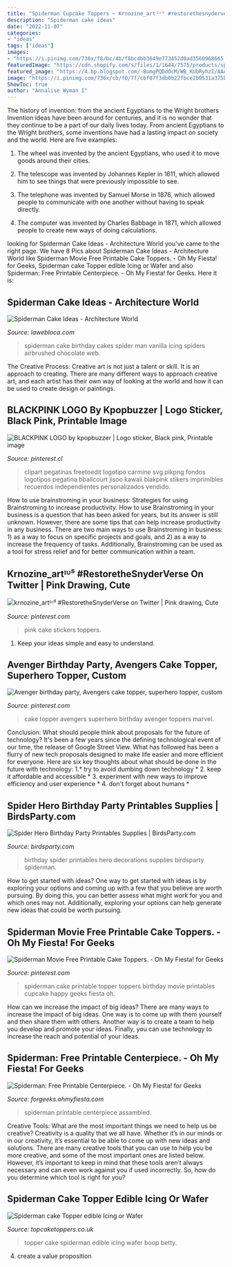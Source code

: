 ```yaml
---
title: "Spiderman Cupcake Toppers ~ Krnozine_artᴵᵁ⁵ #restorethesnyderverse On Twitter"
description: "Spiderman cake ideas"
date: "2022-11-07"
categories:
- "ideas"
tags: ["ideas"]
images:
- "https://i.pinimg.com/736x/f8/bc/4b/f8bc4bb3649e773452d0ad3560968665.jpg"
featuredImage: "https://cdn.shopify.com/s/files/1/1644/7575/products/spiderman_spider_hero_birthgday_party_printables_superhero_birthday_party_ideas01_1024x1024.jpg?v=1481209579"
featured_image: "https://4.bp.blogspot.com/-BumgPQDdOcM/WB_KUbRyhzI/AAAAAAAHbnE/wLfhSuFC1zIck3PQIFazGZqRDVP3ZZe3ACLcB/s1600/spiderman-free-printable-centerpiece-010.jpg"
image: "https://i.pinimg.com/736x/cb/f0/7f/cbf07f3db0b22fbce2b0531a375bbf5d.jpg"
ShowToc: true
author: "Annalise Wyman I"
---
```



The history of invention: from the ancient Egyptians to the Wright brothers
Invention ideas have been around for centuries, and it is no wonder that they continue to be a part of our daily lives today. From ancient Egyptians to the Wright brothers, some inventions have had a lasting impact on society and the world. Here are five examples:
1) The wheel was invented by the ancient Egyptians, who used it to move goods around their cities.

2) The telescope was invented by Johannes Kepler in 1611, which allowed him to see things that were previously impossible to see.

3) The telephone was invented by Samuel Morse in 1876, which allowed people to communicate with one another without having to speak directly.

4) The computer was invented by Charles Babbage in 1871, which allowed people to create new ways of doing calculations.

	

		
looking for Spiderman Cake Ideas - Architecture World you've came to the right page. We have 8 Pics about Spiderman Cake Ideas - Architecture World like Spiderman Movie Free Printable Cake Toppers. - Oh My Fiesta! for Geeks, Spiderman cake Topper edible Icing or Wafer and also Spiderman: Free Printable Centerpiece. - Oh My Fiesta! for Geeks. Here it is:
		
    
## Spiderman Cake Ideas - Architecture World

<img loading=lazy src="http://lawebloca.com/wp-content/uploads/2012/11/spiderman-cakes.jpg" onerror="this.onerror=null;this.src='https://tse1.mm.bing.net/th?id=OIP.PM8EpnxzENniXQaWGfT0YAHaFj&amp;pid=15.1';" alt="Spiderman Cake Ideas - Architecture World">

_Source: lawebloca.com_

>spiderman cake birthday cakes spider man vanilla icing spiders airbrushed chocolate web. 

	

The Creative Process:
Creative art is not just a talent or skill. It is an approach to creating. There are many different ways to approach creative art, and each artist has their own way of looking at the world and how it can be used to create design or paintings.

    
## BLACKPINK LOGO By Kpopbuzzer | Logo Sticker, Black Pink, Printable Image

<img loading=lazy src="https://i.pinimg.com/736x/f8/bc/4b/f8bc4bb3649e773452d0ad3560968665.jpg" onerror="this.onerror=null;this.src='https://tse4.mm.bing.net/th?id=OIP.JB1k5vOm9D7ba2UwnFpHWwHaJ3&amp;pid=15.1';" alt="BLACKPINK LOGO by kpopbuzzer | Logo sticker, Black pink, Printable image">

_Source: pinterest.cl_

>clipart pegatinas freetoedit logotipo carmine svg pikpng fondos logotipos pegatina bballcourt jisoo kawaii blakpink stikers imprimibles recuerdos independientes personalizados vendido. 

	

How to use brainstroming in your business: Strategies for using Brainstroming to increase productivity.
How to use Brainstroming in your business is a question that has been asked for years, but its answer is still unknown. However, there are some tips that can help increase productivity in any business. 
There are two main ways to use Brainstroming in business: 1) as a way to focus on specific projects and goals, and 2) as a way to increase the frequency of tasks. Additionally, Brainstroming can be used as a tool for stress relief and for better communication within a team.

    
## Krnozine_artᴵᵁ⁵ #RestoretheSnyderVerse On Twitter | Pink Drawing, Cute

<img loading=lazy src="https://i.pinimg.com/736x/cb/f0/7f/cbf07f3db0b22fbce2b0531a375bbf5d.jpg" onerror="this.onerror=null;this.src='https://tse2.mm.bing.net/th?id=OIP.Ss0CkwJANAcwLc6guWerkQHaKL&amp;pid=15.1';" alt="krnozine_artᴵᵁ⁵ #RestoretheSnyderVerse on Twitter | Pink drawing, Cute">

_Source: pinterest.com_

>pink cake stickers toppers. 

	

1. Keep your ideas simple and easy to understand.

    
## Avenger Birthday Party, Avengers Cake Topper, Superhero Topper, Custom

<img loading=lazy src="https://i.pinimg.com/736x/5c/41/1b/5c411bd9f4066aa016af2264b3624a86.jpg" onerror="this.onerror=null;this.src='https://tse3.mm.bing.net/th?id=OIP.rrPQUauKeMQuQFlkVjop8wHaJ3&amp;pid=15.1';" alt="Avenger birthday party, Avengers cake topper, superhero topper, custom">

_Source: pinterest.com_

>cake topper avengers superhero birthday avenger toppers marvel. 

	

Conclusion: What should people think about proposals for the future of technology?
It's been a few years since the defining technological event of our time, the release of Google Street View. What has followed has been a flurry of new tech proposals designed to make life easier and more efficient for everyone. Here are six key thoughts about what should be done in the future with technology: 
1.* try to avoid dumbing down technology *
2. keep it affordable and accessible *
3. experiment with new ways to improve efficiency and user experience *
4. don't forget about humans *

    
## Spider Hero Birthday Party Printables Supplies | BirdsParty.com

<img loading=lazy src="https://cdn.shopify.com/s/files/1/1644/7575/products/spiderman_spider_hero_birthgday_party_printables_superhero_birthday_party_ideas01_1024x1024.jpg?v=1481209579" onerror="this.onerror=null;this.src='https://tse3.mm.bing.net/th?id=OIP.zfryi-PpT194t3jTryaouwHaK4&amp;pid=15.1';" alt="Spider Hero Birthday Party Printables Supplies | BirdsParty.com">

_Source: birdsparty.com_

>birthday spider printables hero decorations supplies birdsparty spiderman. 

	

How to get started with ideas?
One way to get started with ideas is by exploring your options and coming up with a few that you believe are worth pursuing. By doing this, you can better assess what might work for you and which ones may not. Additionally, exploring your options can help generate new ideas that could be worth pursuing.

    
## Spiderman Movie Free Printable Cake Toppers. - Oh My Fiesta! For Geeks

<img loading=lazy src="https://i.pinimg.com/736x/ca/20/c1/ca20c1baad27126f4a67441f8421de02.jpg" onerror="this.onerror=null;this.src='https://tse3.mm.bing.net/th?id=OIP.f4CN9a_nNsBkUzOwax7TbAHaKk&amp;pid=15.1';" alt="Spiderman Movie Free Printable Cake Toppers. - Oh My Fiesta! for Geeks">

_Source: pinterest.com_

>spiderman cake printable topper toppers birthday movie printables cupcake happy geeks fiesta oh. 

	

How can we increase the impact of big ideas?
There are many ways to increase the impact of big ideas. One way is to come up with them yourself and then share them with others. Another way is to create a team to help you develop and promote your ideas. Finally, you can use technology to increase the reach and potential of your ideas.

    
## Spiderman: Free Printable Centerpiece. - Oh My Fiesta! For Geeks

<img loading=lazy src="https://4.bp.blogspot.com/-BumgPQDdOcM/WB_KUbRyhzI/AAAAAAAHbnE/wLfhSuFC1zIck3PQIFazGZqRDVP3ZZe3ACLcB/s1600/spiderman-free-printable-centerpiece-010.jpg" onerror="this.onerror=null;this.src='https://tse3.mm.bing.net/th?id=OIP.SzuAZrU0qxyqVN-y-1ECpQHaKe&amp;pid=15.1';" alt="Spiderman: Free Printable Centerpiece. - Oh My Fiesta! for Geeks">

_Source: forgeeks.ohmyfiesta.com_

>spiderman printable centerpiece assambled. 

	

Creative Tools: What are the most important things we need to help us be creative?
Creativity is a quality that we all have. Whether it’s in our minds or in our creativity, it’s essential to be able to come up with new ideas and solutions. There are many creative tools that you can use to help you be more creative, and some of the most important ones are listed below. However, it’s important to keep in mind that these tools aren’t always necessary and can even work against you if used incorrectly. So, how do you determine which tool is right for you?

    
## Spiderman Cake Topper Edible Icing Or Wafer

<img loading=lazy src="https://cdn.shopify.com/s/files/1/0086/4911/3664/products/spiderman_1200x1200.png?v=1548334531" onerror="this.onerror=null;this.src='https://tse3.mm.bing.net/th?id=OIP.xpHiXWsXuFIH3sJZwTYB2wHaHa&amp;pid=15.1';" alt="Spiderman cake Topper edible Icing or Wafer">

_Source: topcaketoppers.co.uk_

>topper cake spiderman edible icing wafer boop betty. 

	

4. create a value proposition 

